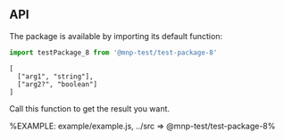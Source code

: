 
## API

The package is available by importing its default function:

```js
import testPackage_8 from '@mnp-test/test-package-8'
```

```### testPackage_8
[
  ["arg1", "string"],
  ["arg2?", "boolean"]
]
```

Call this function to get the result you want.

%EXAMPLE: example/example.js, ../src => @mnp-test/test-package-8%
